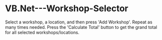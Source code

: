 # VB.Net---Workshop-Selector
Select a workshop, a location, and then press 'Add Workshop'.  Repeat as many times needed.
Press the 'Calculate Total' button to get the grand total for all selected workshops/locations.
